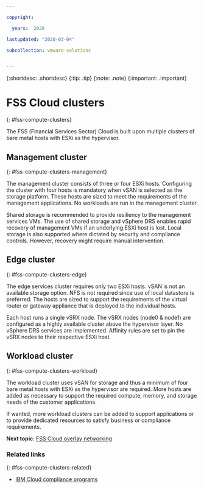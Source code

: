 ```yaml
---

copyright:

  years:  2020

lastupdated: "2020-03-04"

subcollection: vmware-solutions


---
```


{:shortdesc: .shortdesc}
{:tip: .tip}
{:note: .note}
{:important: .important}

# FSS Cloud clusters
{: #fss-compute-clusters}

The FSS (Financial Services Sector) Cloud is built upon multiple clusters of bare metal hosts with ESXi as the hypervisor.

## Management cluster
{: #fss-compute-clusters-management}

The management cluster consists of three or four ESXi hosts. Configuring the cluster with four hosts is mandatory when vSAN is selected as the storage platform. These hosts are sized to meet the requirements of the management applications. No workloads are run in the management cluster.

Shared storage is recommended to provide resiliency to the management services VMs. The use of shared storage and vSphere DRS enables rapid recovery of management VMs if an underlying ESXi host is lost.
Local storage is also supported where dictated by security and compliance controls. However, recovery might require manual intervention.

## Edge cluster
{: #fss-compute-clusters-edge}

The edge services cluster requires only two ESXi hosts. vSAN is not an available storage option. NFS is not required since use of local datastore is preferred. The hosts are sized to support the requirements of the virtual router or gateway appliance that is deployed to the individual hosts.

Each host runs a single vSRX node. The vSRX nodes (node0 & node1) are configured as a highly available cluster above the hypervisor layer. No vSphere DRS services are implemented. Affinity rules are set to pin the vSRX nodes to their respective ESXi host.

## Workload cluster
{: #fss-compute-clusters-workload}

The workload cluster uses vSAN for storage and thus a minimum of four bare metal hosts with ESXi as the hypervisor are required. More hosts are added as necessary to support the required compute, memory, and storage needs of the customer applications.

If wanted, more workload clusters can be added to support applications or to provide dedicated resources to satisfy business or compliance requirements.

**Next topic**: [FSS Cloud overlay networking](/docs/services/vmwaresolutions?topic=vmware-solutions-fss-overlay-network)

### Related links
{: #fss-compute-clusters-related}

* [IBM Cloud compliance programs](https://www.ibm.com/cloud/compliance)
